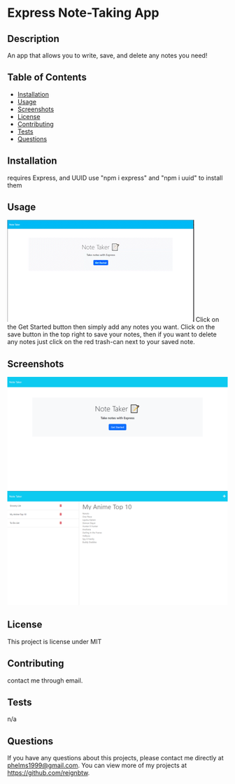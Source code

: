 # Express Note-Taking App
  ## Description 
  An app that allows you to write, save, and delete any notes you need!
  ## Table of Contents
  * [Installation](#installation)
  * [Usage](#usage)
  * [Screenshots](#Screenshots)
  * [License](#license)
  * [Contributing](#contributing)
  * [Tests](#tests)
  * [Questions](#questions)
  
  ## Installation 
  requires Express, and UUID use "npm i express" and "npm i uuid" to install them
  ## Usage 
  ![how-to-use-gif](./public/assets/gif-imgs/note-gif.gif)
  Click on the Get Started button then simply add any notes you want. Click on the save button in the top right to save your notes, then if you want to delete any notes just click on the red trash-can next to your saved note.

  ## Screenshots 
  ![home](./public/assets/gif-imgs/note-home.png)
  ![notes](./public/assets/gif-imgs/note-list.png)
  ## License 
  This project is license under MIT
  ## Contributing 
  contact me through email.
  ## Tests
  n/a
  ## Questions
  If you have any questions about this projects, please contact me directly at phelms1999@gmail.com. You can view more of my projects at https://github.com/reignbtw.